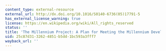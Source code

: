 ```yaml
---
content_type: external-resource
external_url: http://dx.doi.org/10.1016/S0140-6736(05)17791-5
has_external_license_warning: true
license: https://en.wikipedia.org/wiki/All_rights_reserved
status: ''
title: 'The Millennium Project: A Plan for Meeting the Millennium Development Goals'
uid: 25c87d31-3262-4851-b5dd-1bc593a3fff7
wayback_url: ''
---
```


